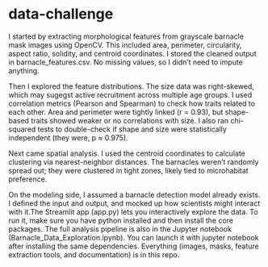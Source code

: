 # data-challenge

I started by extracting morphological features from grayscale barnacle mask images using OpenCV. This included area, perimeter, circularity, aspect ratio, solidity, and centroid coordinates. I stored the cleaned output in barnacle_features.csv. No missing values, so I didn’t need to impute anything.

Then I explored the feature distributions. The size data was right-skewed, which may sugegst active recruitment across multiple age groups. I used correlation metrics (Pearson and Spearman) to check how traits related to each other. Area and perimeter were tightly linked (r = 0.93), but shape-based traits showed weaker or no correlations with size. I also ran chi-squared tests to double-check if shape and size were statistically independent (they were, p ≈ 0.975).

Next came spatial analysis. I used the centroid coordinates to calculate clustering via nearest-neighbor distances. The barnacles weren’t randomly spread out; they were clustered in tight zones, likely tied to microhabitat preference.

On the modeling side, I assumed a barnacle detection model already exists. I defined the input and output, and mocked up how scientists might interact with it.The Streamlit app (app.py) lets you interactively explore the data. To run it, make sure you have python installed and then install the core packages. The full analysis pipeline is also in the Jupyter notebook (Barnacle_Data_Exploration.ipynb). You can launch it with jupyter notebook after installing the same dependencies. Everything (images, masks, feature extraction tools, and documentation) is in this repo.


